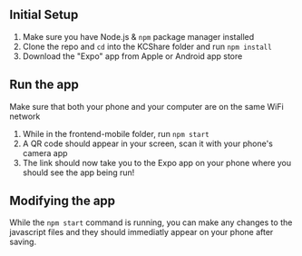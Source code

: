 ## Initial Setup
1. Make sure you have Node.js & `npm` package manager installed
2. Clone the repo and `cd` into the KCShare folder and run `npm install`
3. Download the "Expo" app from Apple or Android app store
## Run the app
Make sure that both your phone and your computer are on the same WiFi network
1. While in the frontend-mobile folder, run `npm start`
2. A QR code should appear in your screen, scan it with your phone's camera app 
3. The link should now take you to the Expo app on your phone where you should see the app being run!
## Modifying the app
While the `npm start` command is running, you can make any changes to the javascript files and they should immediatly appear on your phone after saving.
